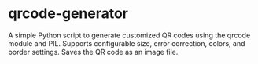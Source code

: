 # qrcode-generator
A simple Python script to generate customized QR codes using the qrcode module and PIL. Supports configurable size, error correction, colors, and border settings. Saves the QR code as an image file. 
